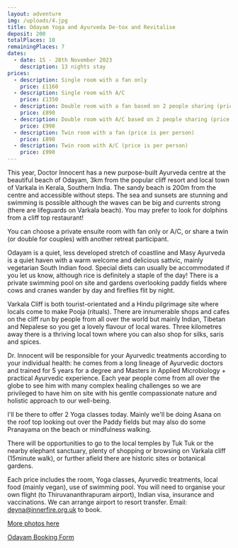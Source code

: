```yaml
---
layout: adventure
img: /uploads/4.jpg
title: Odayam Yoga and Ayurveda De-tox and Revitalise
deposit: 200
totalPlaces: 10
remainingPlaces: 7
dates:
  - date: 15 - 28th November 2023
    description: 13 nights stay
prices:
  - description: Single room with a fan only
    price: £1160
  - description: Single room with A/C
    price: £1350
  - description: Double room with a fan based on 2 people sharing (price is per person)
    price: £890
  - description: Double room with A/C based on 2 people sharing (price is per person)
    price: £990
  - description: Twin room with a fan (price is per person)
    price: £890
  - description: Twin room with A/C (price is per person)
    price: £990
---
```

This year, Doctor Innocent has a new purpose-built Ayurveda centre at the beautiful beach of Odayam, 3km from the popular cliff resort and local town of Varkala in Kerala, Southern India. The sandy beach is 200m from the centre and accessible without steps. The sea and sunsets are stunning and swimming is possible although the waves can be big and currents strong (there are lifeguards on Varkala beach). You may prefer to look for dolphins from a cliff top restaurant!

You can choose a private ensuite room with fan only or A/C, or share a twin (or double for couples) with another retreat participant.

Odayam is a quiet, less developed stretch of coastline and Masy Ayurveda is a quiet haven with a warm welcome and delicious sattvic, mainly vegetarian South Indian food. Special diets can usually be accommodated if you let us know, although rice is definitely a staple of the day! There is a private swimming pool on site and gardens overlooking paddy fields where cows and cranes wander by day and fireflies flit by night.

Varkala Cliff is both tourist-orientated and a Hindu pilgrimage site where locals come to make Pooja (rituals). There are innumerable shops and cafes on the cliff run by people from all over the world but mainly Indian, Tibetan and Nepalese so you get a lovely flavour of local wares. Three kilometres away there is a thriving local town where you can also shop for silks, saris and spices.

Dr. Innocent will be responsible for your Ayurvedic treatments according to your individual health: he comes from a long lineage of Ayurvedic doctors and trained for 5 years for a degree and Masters in Applied Microbiology + practical Ayurvedic experience. Each year people come from all over the globe to see him with many complex healing challenges so we are privileged to have him on site with his gentle compassionate nature and holistic approach to our well-being.

I'll be there to offer 2 Yoga classes today. Mainly we'll be doing Asana on the roof top looking out over the Paddy fields but may also do some Pranayama on the beach or mindfulness walking. 

There will be opportunities to go to the local temples by Tuk Tuk or the nearby elephant sanctuary, plenty of shopping or browsing on Varkala cliff (15minute walk), or further afield there are historic sites or botanical gardens.

E﻿ach price includes the room, Yoga classes, Ayurvedic treatments, local food (mainly vegan), use of swimming pool. You will need to organise your own flight (to Thiruvananthrapuram airport), Indian visa, insurance and vaccinations. We can arrange airport to resort transfer. Email: deyna@innerfire.org.uk to book.

[More photos here](https://www.dropbox.com/s/w342sza6kjxj6ch/Odayam%20Retreat%20Pictures.pdf?dl=0)

[O﻿dayam Booking Form](https://www.dropbox.com/scl/fi/tidz0dlch0y3uuk197fer/Odayam-Booking-Form-2023.pdf?rlkey=ugn8wnzm9msr1pged7n6nucdu&dl=0)